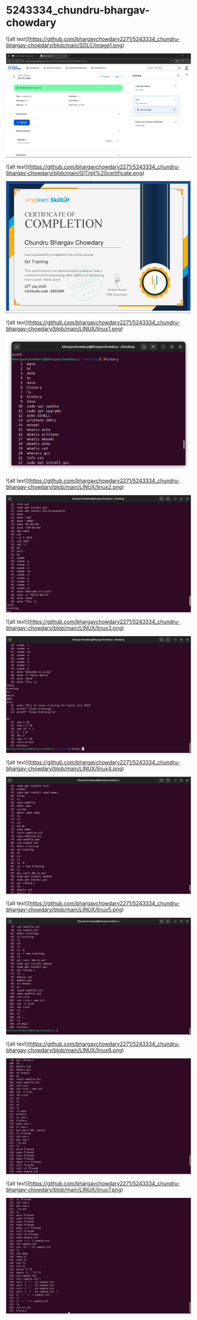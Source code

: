 # 5243334\_chundru-bhargav-chowdary

!\[alt text](https://github.com/bhargavchowdary2271/5243334_chundru-bhargav-chowdary/blob/main/SDLC/image1.png)

<img src="https://github.com/bhargavchowdary2271/5243334_chundru-bhargav-chowdary/blob/main/SDLC/image1.png" alt="image">

!\[alt text](https://github.com/bhargavchowdary2271/5243334_chundru-bhargav-chowdary/blob/main/GIT/git%20certificate.png)

<img src="https://github.com/bhargavchowdary2271/5243334_chundru-bhargav-chowdary/blob/main/GIT/git%20certificate.png" alt="image">

!\[alt text](https://github.com/bhargavchowdary2271/5243334_chundru-bhargav-chowdary/blob/main/LINUX/linux1.png)

<img src="https://github.com/bhargavchowdary2271/5243334_chundru-bhargav-chowdary/blob/main/LINUX/linux1.png" alt="image">

!\[alt text](https://github.com/bhargavchowdary2271/5243334_chundru-bhargav-chowdary/blob/main/LINUX/linux2.png)

<img src="https://github.com/bhargavchowdary2271/5243334_chundru-bhargav-chowdary/blob/main/LINUX/linux2.png" alt="image">

!\[alt text](https://github.com/bhargavchowdary2271/5243334_chundru-bhargav-chowdary/blob/main/LINUX/linux3.png)

<img src="https://github.com/bhargavchowdary2271/5243334_chundru-bhargav-chowdary/blob/main/LINUX/linux3.png" alt="image">

!\[alt text](https://github.com/bhargavchowdary2271/5243334_chundru-bhargav-chowdary/blob/main/LINUX/linux4.png)

<img src="https://github.com/bhargavchowdary2271/5243334_chundru-bhargav-chowdary/blob/main/LINUX/linux4.png" alt="image">

!\[alt text](https://github.com/bhargavchowdary2271/5243334_chundru-bhargav-chowdary/blob/main/LINUX/linux5.png)

<img src="https://github.com/bhargavchowdary2271/5243334_chundru-bhargav-chowdary/blob/main/LINUX/linux5.png" alt="image">

!\[alt text](https://github.com/bhargavchowdary2271/5243334_chundru-bhargav-chowdary/blob/main/LINUX/linux6.png)

<img src="https://github.com/bhargavchowdary2271/5243334_chundru-bhargav-chowdary/blob/main/LINUX/linux6.png" alt="image">

!\[alt text](https://github.com/bhargavchowdary2271/5243334_chundru-bhargav-chowdary/blob/main/LINUX/linux7.png)

<img src="https://github.com/bhargavchowdary2271/5243334_chundru-bhargav-chowdary/blob/main/LINUX/linux7.png" alt="image">











